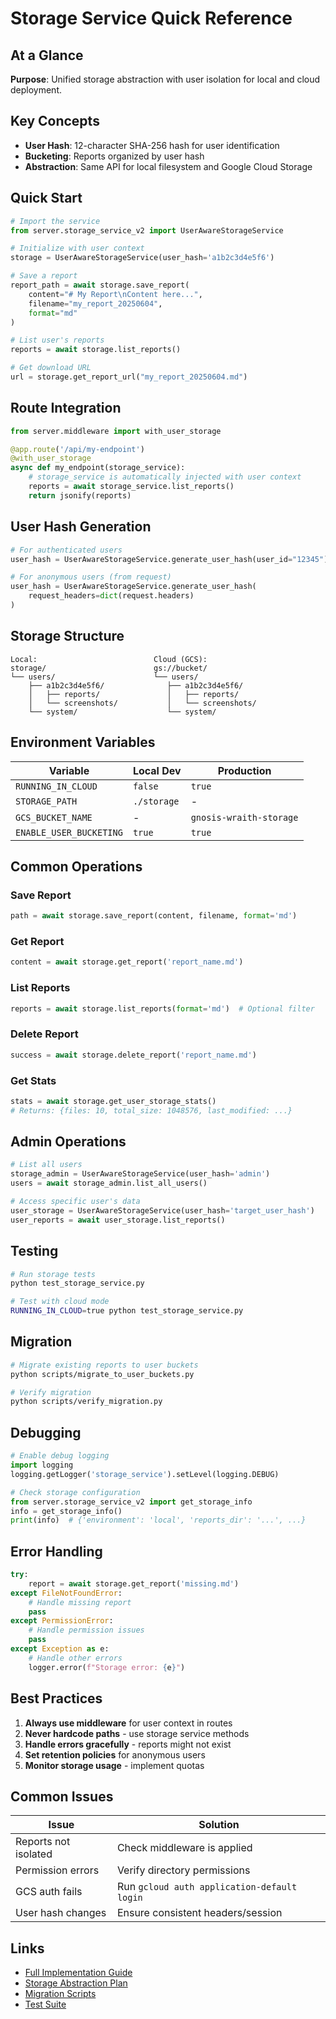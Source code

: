 # Storage Service Quick Reference

## At a Glance

**Purpose**: Unified storage abstraction with user isolation for local and cloud deployment.

## Key Concepts

- **User Hash**: 12-character SHA-256 hash for user identification
- **Bucketing**: Reports organized by user hash
- **Abstraction**: Same API for local filesystem and Google Cloud Storage

## Quick Start

```python
# Import the service
from server.storage_service_v2 import UserAwareStorageService

# Initialize with user context
storage = UserAwareStorageService(user_hash='a1b2c3d4e5f6')

# Save a report
report_path = await storage.save_report(
    content="# My Report\nContent here...",
    filename="my_report_20250604",
    format="md"
)

# List user's reports
reports = await storage.list_reports()

# Get download URL
url = storage.get_report_url("my_report_20250604.md")
```

## Route Integration

```python
from server.middleware import with_user_storage

@app.route('/api/my-endpoint')
@with_user_storage
async def my_endpoint(storage_service):
    # storage_service is automatically injected with user context
    reports = await storage_service.list_reports()
    return jsonify(reports)
```

## User Hash Generation

```python
# For authenticated users
user_hash = UserAwareStorageService.generate_user_hash(user_id="12345")

# For anonymous users (from request)
user_hash = UserAwareStorageService.generate_user_hash(
    request_headers=dict(request.headers)
)
```

## Storage Structure

```
Local:                          Cloud (GCS):
storage/                        gs://bucket/
└── users/                      └── users/
    ├── a1b2c3d4e5f6/              ├── a1b2c3d4e5f6/
    │   ├── reports/               │   ├── reports/
    │   └── screenshots/           │   └── screenshots/
    └── system/                    └── system/
```

## Environment Variables

| Variable | Local Dev | Production |
|----------|-----------|------------|
| `RUNNING_IN_CLOUD` | `false` | `true` |
| `STORAGE_PATH` | `./storage` | - |
| `GCS_BUCKET_NAME` | - | `gnosis-wraith-storage` |
| `ENABLE_USER_BUCKETING` | `true` | `true` |

## Common Operations

### Save Report
```python
path = await storage.save_report(content, filename, format='md')
```

### Get Report
```python
content = await storage.get_report('report_name.md')
```

### List Reports
```python
reports = await storage.list_reports(format='md')  # Optional filter
```

### Delete Report
```python
success = await storage.delete_report('report_name.md')
```

### Get Stats
```python
stats = await storage.get_user_storage_stats()
# Returns: {files: 10, total_size: 1048576, last_modified: ...}
```

## Admin Operations

```python
# List all users
storage_admin = UserAwareStorageService(user_hash='admin')
users = await storage_admin.list_all_users()

# Access specific user's data
user_storage = UserAwareStorageService(user_hash='target_user_hash')
user_reports = await user_storage.list_reports()
```

## Testing

```bash
# Run storage tests
python test_storage_service.py

# Test with cloud mode
RUNNING_IN_CLOUD=true python test_storage_service.py
```

## Migration

```bash
# Migrate existing reports to user buckets
python scripts/migrate_to_user_buckets.py

# Verify migration
python scripts/verify_migration.py
```

## Debugging

```python
# Enable debug logging
import logging
logging.getLogger('storage_service').setLevel(logging.DEBUG)

# Check storage configuration
from server.storage_service_v2 import get_storage_info
info = get_storage_info()
print(info)  # {'environment': 'local', 'reports_dir': '...', ...}
```

## Error Handling

```python
try:
    report = await storage.get_report('missing.md')
except FileNotFoundError:
    # Handle missing report
    pass
except PermissionError:
    # Handle permission issues
    pass
except Exception as e:
    # Handle other errors
    logger.error(f"Storage error: {e}")
```

## Best Practices

1. **Always use middleware** for user context in routes
2. **Never hardcode paths** - use storage service methods
3. **Handle errors gracefully** - reports might not exist
4. **Set retention policies** for anonymous users
5. **Monitor storage usage** - implement quotas

## Common Issues

| Issue | Solution |
|-------|----------|
| Reports not isolated | Check middleware is applied |
| Permission errors | Verify directory permissions |
| GCS auth fails | Run `gcloud auth application-default login` |
| User hash changes | Ensure consistent headers/session |

## Links

- [Full Implementation Guide](./STORAGE_IMPLEMENTATION_GUIDE.md)
- [Storage Abstraction Plan](../notes/STORAGE_ABSTRACTION_PLAN.md)
- [Migration Scripts](../scripts/)
- [Test Suite](../tests/test_storage_service.py)
